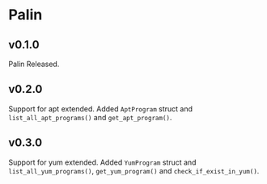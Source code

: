 # Palin

## v0.1.0

Palin Released.

## v0.2.0

Support for apt extended. Added `AptProgram` struct and `list_all_apt_programs()` and `get_apt_program()`.

## v0.3.0

Support for yum extended. Added `YumProgram` struct and `list_all_yum_programs()`, `get_yum_program()` and `check_if_exist_in_yum()`.
